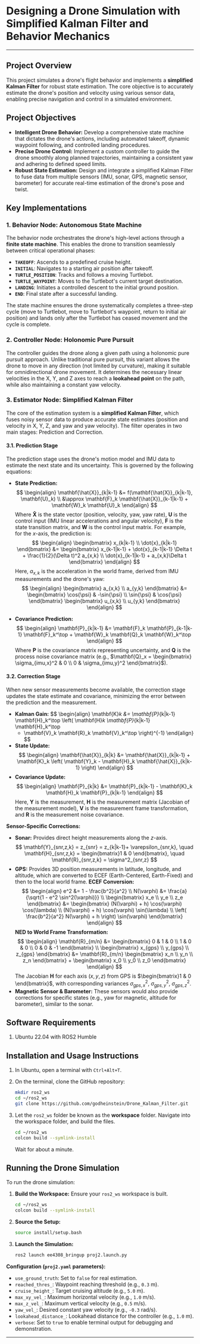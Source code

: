 # Designing a Drone Simulation with Simplified Kalman Filter and Behavior Mechanics

---

## Project Overview

This project simulates a drone's flight behavior and implements a **simplified Kalman Filter** for robust state estimation. The core objective is to accurately estimate the drone's position and velocity using various sensor data, enabling precise navigation and control in a simulated environment.

## Project Objectives

* **Intelligent Drone Behavior:** Develop a comprehensive state machine that dictates the drone's actions, including automated takeoff, dynamic waypoint following, and controlled landing procedures.
* **Precise Drone Control:** Implement a custom controller to guide the drone smoothly along planned trajectories, maintaining a consistent yaw and adhering to defined speed limits.
* **Robust State Estimation:** Design and integrate a simplified Kalman Filter to fuse data from multiple sensors (IMU, sonar, GPS, magnetic sensor, barometer) for accurate real-time estimation of the drone's pose and twist.

## Key Implementations

### 1. Behavior Node: Autonomous State Machine

The behavior node orchestrates the drone's high-level actions through a **finite state machine**. This enables the drone to transition seamlessly between critical operational phases:

* **`TAKEOFF`**: Ascends to a predefined cruise height.
* **`INITIAL`**: Navigates to a starting air position after takeoff.
* **`TURTLE_POSITION`**: Tracks and follows a moving Turtlebot.
* **`TURTLE_WAYPOINT`**: Moves to the Turtlebot's current target destination.
* **`LANDING`**: Initiates a controlled descent to the initial ground position.
* **`END`**: Final state after a successful landing.

The state machine ensures the drone systematically completes a three-step cycle (move to Turtlebot, move to Turtlebot's waypoint, return to initial air position) and lands only after the Turtlebot has ceased movement and the cycle is complete.

### 2. Controller Node: Holonomic Pure Pursuit

The controller guides the drone along a given path using a holonomic pure pursuit approach. Unlike traditional pure pursuit, this variant allows the drone to move in any direction (not limited by curvature), making it suitable for omnidirectional drone movement. It determines the necessary linear velocities in the X, Y, and Z axes to reach a **lookahead point** on the path, while also maintaining a constant yaw velocity.

### 3. Estimator Node: Simplified Kalman Filter

The core of the estimation system is a **simplified Kalman Filter**, which fuses noisy sensor data to produce accurate state estimates (position and velocity in X, Y, Z, and yaw and yaw velocity). The filter operates in two main stages: Prediction and Correction.

#### 3.1. Prediction Stage

The prediction stage uses the drone's motion model and IMU data to estimate the next state and its uncertainty. This is governed by the following equations:

* **State Prediction:**
    $$
    \begin{align}
    \mathbf{\hat{X}}_{k|k-1} &= f(\mathbf{\hat{X}}_{k|k-1}, \mathbf{U}_k) \\
    &\approx \mathbf{F}_k \mathbf{\hat{X}}_{k-1|k-1} + \mathbf{W}_k \mathbf{U}_k
    \end{align}
    $$
    Where $\mathbf{\hat{X}}$ is the state vector (position, velocity, yaw, yaw rate), $\mathbf{U}$ is the control input (IMU linear accelerations and angular velocity), $\mathbf{F}$ is the state transition matrix, and $\mathbf{W}$ is the control input matrix. For example, for the $x$-axis, the prediction is:
    $$
    \begin{align}
    \begin{bmatrix} x_{k|k-1} \\ \dot{x}_{k|k-1} \end{bmatrix} &=
    \begin{bmatrix} x_{k-1|k-1} + \dot{x}_{k-1|k-1} \Delta t + \frac{1}{2}(\Delta t)^2 a_{x,k} \\
    \dot{x}_{k-1|k-1} + a_{x,k}\Delta t
    \end{bmatrix}
    \end{align}
    $$
    Here, $a_{x,k}$ is the acceleration in the world frame, derived from IMU measurements and the drone's yaw:
    $$
    \begin{align}
    \begin{bmatrix} a_{x,k} \\ a_{y,k} \end{bmatrix} &=
    \begin{bmatrix} \cos{\psi} & -\sin{\psi} \\ \sin{\psi} & \cos{\psi} \end{bmatrix}
    \begin{bmatrix} u_{x,k} \\ u_{y,k} \end{bmatrix}
    \end{align}
    $$

* **Covariance Prediction:**
    $$
    \begin{align}
    \mathbf{P}_{k|k-1} &= \mathbf{F}_k \mathbf{P}_{k-1|k-1} \mathbf{F}_k^\top + \mathbf{W}_k \mathbf{Q}_k \mathbf{W}_k^\top
    \end{align}
    $$
    Where $\mathbf{P}$ is the covariance matrix representing uncertainty, and $\mathbf{Q}$ is the process noise covariance matrix (e.g., $\mathbf{Q}_x = \begin{bmatrix} \sigma_{imu,x}^2 & 0 \\ 0 & \sigma_{imu,y}^2 \end{bmatrix}$).

#### 3.2. Correction Stage

When new sensor measurements become available, the correction stage updates the state estimate and covariance, minimizing the error between the prediction and the measurement.

* **Kalman Gain:**
    $$
    \begin{align}
    \mathbf{K}_k &= \mathbf{P}_{k|k-1} \mathbf{H}_k^\top
    \left(
    \mathbf{H}_k \mathbf{P}_{k|k-1} \mathbf{H}_k^\top
    + \mathbf{V}_k \mathbf{R}_k \mathbf{V}_k^\top
    \right)^{-1}
    \end{align}
    $$
* **State Update:**
    $$
    \begin{align}
    \mathbf{\hat{X}}_{k|k} &= \mathbf{\hat{X}}_{k|k-1} + \mathbf{K}_k
    \left(
    \mathbf{Y}_k - \mathbf{H}_k \mathbf{\hat{X}}_{k|k-1}
    \right)
    \end{align}
    $$
* **Covariance Update:**
    $$
    \begin{align}
    \mathbf{P}_{k|k} &= \mathbf{P}_{k|k-1} - \mathbf{K}_k \mathbf{H}_k \mathbf{P}_{k|k-1}
    \end{align}
    $$
    Here, $\mathbf{Y}$ is the measurement, $\mathbf{H}$ is the measurement matrix (Jacobian of the measurement model), $\mathbf{V}$ is the measurement frame transformation, and $\mathbf{R}$ is the measurement noise covariance.

**Sensor-Specific Corrections:**

* **Sonar:** Provides direct height measurements along the $z$-axis.
    $$
    \mathbf{Y}_{snr,z,k} = z_{snr} = z_{k|k-1}+ \varepsilon_{snr,k}, \quad \mathbf{H}_{snr,z,k} = \begin{bmatrix}1 & 0 \end{bmatrix}, \quad \mathbf{R}_{snr,z,k} = \sigma^2_{snr,z}
    $$
* **GPS:** Provides 3D position measurements in latitude, longitude, and altitude, which are converted to ECEF (Earth-Centered, Earth-Fixed) and then to the local world frame.
    **ECEF Conversion:**
    $$
    \begin{align}
    e^2 &= 1 - \frac{b^2}{a^2} \\
    N(\varphi) &= \frac{a}{\sqrt{1 - e^2 \sin^2(\varphi)}} \\
    \begin{bmatrix} x_e \\ y_e \\ z_e \end{bmatrix} &=
    \begin{bmatrix}
    (N(\varphi) + h) \cos(\varphi) \cos(\lambda) \\
    (N(\varphi) + h) \cos(\varphi) \sin(\lambda) \\
    \left( \frac{b^2}{a^2} N(\varphi) + h \right) \sin(\varphi)
    \end{bmatrix}
    \end{align}
    $$
    **NED to World Frame Transformation:**
    $$
    \begin{align}
    \mathbf{R}_{m/n} &= \begin{bmatrix} 0 & 1 & 0 \\ 1 & 0 & 0 \\ 0 & 0 & -1 \end{bmatrix} \\
    \begin{bmatrix} x_{gps} \\ y_{gps} \\ z_{gps} \end{bmatrix} &= \mathbf{R}_{m/n}
    \begin{bmatrix} x_n \\ y_n \\ z_n \end{bmatrix} +
    \begin{bmatrix} x_0 \\ y_0 \\ z_0 \end{bmatrix}
    \end{align}
    $$
    The Jacobian $\mathbf{H}$ for each axis ($x, y, z$) from GPS is $\begin{bmatrix}1 & 0 \end{bmatrix}$, with corresponding variances $\sigma^2_{gps,x}$, $\sigma^2_{gps,y}$, $\sigma^2_{gps,z}$.
* **Magnetic Sensor & Barometer:** These sensors would also provide corrections for specific states (e.g., yaw for magnetic, altitude for barometer), similar to the sonar.

## Software Requirements
1. Ubuntu 22.04 with ROS2 Humble

## Installation and Usage Instructions
1. In Ubuntu, open a terminal with `Ctrl+Alt+T`.

2. On the terminal, clone the GitHub repository:
    ```bash
    mkdir ros2_ws
    cd ~/ros2_ws
    git clone https://github.com/godheinstein/Drone_Kalman_Filter.git
    ```
3. Let the `ros2_ws` folder be known as the **workspace** folder. Navigate into the workspace folder, and build the files.
   ```bash
   cd ~/ros2_ws
   colcon build --symlink-install
   ```
    Wait for about a minute.

## Running the Drone Simulation

To run the drone simulation:

1.  **Build the Workspace:** Ensure your `ros2_ws` workspace is built.
    ```bash
    cd ~/ros2_ws
    colcon build --symlink-install
    ```
2.  **Source the Setup:**
    ```bash
    source install/setup.bash
    ```
3.  **Launch the Simulation:**
    ```bash
    ros2 launch ee4308_bringup proj2.launch.py
    ```

**Configuration (`proj2.yaml` parameters):**

* `use_ground_truth`: Set to `false` for real estimation.
* `reached_thres_`: Waypoint reaching threshold (e.g., `0.3` m).
* `cruise_height_`: Target cruising altitude (e.g., `5.0` m).
* `max_xy_vel_`: Maximum horizontal velocity (e.g., `1.0` m/s).
* `max_z_vel_`: Maximum vertical velocity (e.g., `0.5` m/s).
* `yaw_vel_`: Desired constant yaw velocity (e.g., `-0.3` rad/s).
* `lookahead_distance_`: Lookahead distance for the controller (e.g., `1.0` m).
* `verbose`: Set to `true` to enable terminal output for debugging and demonstration.

---
